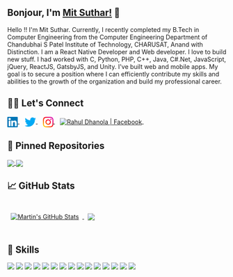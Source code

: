 ## Bonjour, I'm [Mit Suthar!](https://portfolio-mit-27.vercel.app/) 👋

Hello !! I'm Mit Suthar. Currently, I recently completed my B.Tech in Computer Engineering from the Computer Engineering Department of Chandubhai S Patel Institute of Technology, CHARUSAT, Anand with Distinction. I am a React Native Developer and Web developer. I love to build new stuff. I had worked with C, Python, PHP, C++, Java, C#.Net, JavaScript, jQuery, ReactJS, GatsbyJS, and Unity. I've built web and mobile apps. My goal is to secure a position where I can efficiently contribute my skills and abilities to the growth of the organization and build my professional career.

## 🙋‍♂️ Let's Connect

<a href="https://www.linkedin.com/in/dhanola/" target="_blank">
  <img align="center" alt="Rahul Dhanola | Linkedin" width="24px" src="https://github.com/SatYu26/SatYu26/blob/master/Assets/Linkedin.svg" />
</a> &nbsp;&nbsp;
<a href="https://twitter.com/_DHANOLA" target="_blank">
  <img align="center" alt="Rahul Dhanola | Twitter" width="26px" src="https://github.com/SatYu26/SatYu26/blob/master/Assets/Twitter.svg" />
</a> &nbsp;&nbsp;
<a href="https://www.instagram.com/rahul_dhanola/" target="_blank">
  <img align="center" alt="Rahul Dhanola | Instagram" width="24px" src="https://github.com/SatYu26/SatYu26/blob/master/Assets/Instagram.svg" />
</a> &nbsp;&nbsp;
<a href="https://www.facebook.com/profile.php?id=100013628134596">
    <img align="center" alt="Rahul Dhanola | Facebook" width="24px" src="https://upload.wikimedia.org/wikipedia/en/thumb/0/04/Facebook_f_logo_%282021%29.svg/100px-Facebook_f_logo_%282021%29.svg.png" />
</a> &nbsp;&nbsp;

## 📌 Pinned Repositories

<a href="https://github.com/mit-27/Recruitment-Process-Management">
 <img align="center" src="https://github-readme-stats.vercel.app/api/pin/?username=mit-27&repo=Recruitment-Process-Management&theme=prussian" />
</a>

<a href="https://github.com/mit-27/Recruitment-Android-App">
 <img align="center" src="https://github-readme-stats.vercel.app/api/pin/?username=mit-27&repo=Recruitment-Android-App&theme=prussian" />
</a>

## &#x1f4c8; GitHub Stats

<br>

<a href="https://github.com/mit-27">
  <img align="center" style="margin:0.5rem" src="https://github-readme-stats.vercel.app/api?username=mit-27&show_icons=true&line_height=27&count_private=true&theme=prussian" alt="Martin's GitHub Stats" />
</a>

<a href="https://github.com/mit-27">
  <img align="center" style="margin:0.5rem" src="https://github-readme-stats.vercel.app/api/top-langs/?username=mit-27&hide=html,css&theme=prussian" />
</a>



<br>
<br>

## 💼 Skills

![](https://img.shields.io/badge/Code-Angular-informational?style=flat&logo=angular&logoColor=white&color=4AB197)
![](https://img.shields.io/badge/Code-Ionic-informational?style=flat&logo=ionic&logoColor=white&color=4AB197)
![](https://img.shields.io/badge/Code-React-informational?style=flat&logo=react&logoColor=white&color=4AB197)
![](https://img.shields.io/badge/Code-Redux-informational?style=flat&logo=Redux&logoColor=white&color=4AB197)
![](https://img.shields.io/badge/Code-Gatsby-informational?style=flat&logo=gatsby&logoColor=white&color=4AB197)
![](https://img.shields.io/badge/Code-JavaScript-informational?style=flat&logo=JavaScript&logoColor=white&color=4AB197)
![](https://img.shields.io/badge/Code-TypeScript-informational?style=flat&logo=TypeScript&logoColor=white&color=4AB197)
![](https://img.shields.io/badge/Code-GreenSock-informational?style=flat&logo=GreenSock&logoColor=white&color=4AB197)
![](https://img.shields.io/badge/Code-Java-informational?style=flat&logo=Java&logoColor=white&color=4AB197)
![](https://img.shields.io/badge/Code-SpringBoot-informational?style=flat&logo=Spring&logoColor=white&color=4AB197)
![](https://img.shields.io/badge/Code-CSharp-informational?style=flat&logo=c-sharp&logoColor=white&color=4AB197)
![](https://img.shields.io/badge/Code-.NET-informational?style=flat&logo=.net&logoColor=white&color=4AB197)
![](https://img.shields.io/badge/Code-SwiftUI-informational?style=flat&logo=swift&logoColor=white&color=4AB197)
![](https://img.shields.io/badge/Code-MongoDB-informational?style=flat&logo=MongoDB&logoColor=white&color=4AB197)
![](https://img.shields.io/badge/Code-MySQL-informational?style=flat&logo=MySQL&logoColor=white&color=4AB197)
